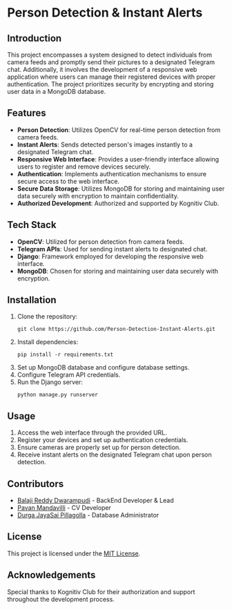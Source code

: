 # Person Detection & Instant Alerts

## Introduction
This project encompasses a system designed to detect individuals from camera feeds and promptly send their pictures to a designated Telegram chat. Additionally, it involves the development of a responsive web application where users can manage their registered devices with proper authentication. The project prioritizes security by encrypting and storing user data in a MongoDB database.

## Features
- **Person Detection**: Utilizes OpenCV for real-time person detection from camera feeds.
- **Instant Alerts**: Sends detected person's images instantly to a designated Telegram chat.
- **Responsive Web Interface**: Provides a user-friendly interface allowing users to register and remove devices securely.
- **Authentication**: Implements authentication mechanisms to ensure secure access to the web interface.
- **Secure Data Storage**: Utilizes MongoDB for storing and maintaining user data securely with encryption to maintain confidentiality.
- **Authorized Development**: Authorized and supported by Kognitiv Club.

## Tech Stack
- **OpenCV**: Utilized for person detection from camera feeds.
- **Telegram APIs**: Used for sending instant alerts to designated chat.
- **Django**: Framework employed for developing the responsive web interface.
- **MongoDB**: Chosen for storing and maintaining user data securely with encryption.

## Installation
1. Clone the repository:
    ```
    git clone https://github.com/Person-Detection-Instant-Alerts.git
    ```
2. Install dependencies:
    ```
    pip install -r requirements.txt
    ```
3. Set up MongoDB database and configure database settings.
4. Configure Telegram API credentials.
5. Run the Django server:
    ```
    python manage.py runserver
    ```

## Usage
1. Access the web interface through the provided URL.
2. Register your devices and set up authentication credentials.
3. Ensure cameras are properly set up for person detection.
4. Receive instant alerts on the designated Telegram chat upon person detection.

## Contributors
- [Balaji Reddy Dwarampudi](https://github.com/baludbr) - BackEnd Developer & Lead
- [Pavan Mandavilli](https://github.com/Pavanmandavilli) - CV Developer
- [Durga JayaSai Pillagolla](https://github.com/Durgajayasai1) - Database Administrator

## License
This project is licensed under the [MIT License](LICENSE).

## Acknowledgements
Special thanks to Kognitiv Club for their authorization and support throughout the development process.
